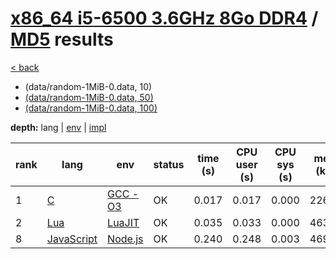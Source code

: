 # [x86_64 i5-6500 3.6GHz 8Go DDR4]({{site.baseurl}}/hosts/x86-64_i5-6500) / [MD5]({{site.baseurl}}/works/md5) results

[< back]({{site.baseurl}}/results/x86-64_i5-6500)
* (data/random-1MiB-0.data, 10)
* [(data/random-1MiB-0.data, 50)]({{site.baseurl}}/results/x86-64_i5-6500/md5/2-1)
* [(data/random-1MiB-0.data, 100)]({{site.baseurl}}/results/x86-64_i5-6500/md5/3-1)

**depth:** lang | [env]({{site.baseurl}}/results/x86-64_i5-6500/md5/1-2) | [impl]({{site.baseurl}}/results/x86-64_i5-6500/md5/1-3)

rank | lang | env | status | time (s) | CPU user (s) | CPU sys (s) | mem (kB) | impl
--- | --- | --- | --- | --- | --- | --- | --- | ---
1 | [C]({{site.baseurl}}/langs/c) | [GCC -O3]({{site.baseurl}}/langs/c/envs/gcc-O3) | OK | 0.017 | 0.017 | 0.000 | 2260 | [solar_openwall.c]({{site.github.repository_url}}/blob/master/langs/c/impls/md5/solar_openwall.c)
2 | [Lua]({{site.baseurl}}/langs/lua) | [LuaJIT]({{site.baseurl}}/langs/lua/envs/luajit) | OK | 0.035 | 0.033 | 0.000 | 4632 | [jit-ffi2.lua]({{site.github.repository_url}}/blob/master/langs/lua/impls/md5/jit-ffi2.lua)
8 | [JavaScript]({{site.baseurl}}/langs/javascript) | [Node.js]({{site.baseurl}}/langs/javascript/envs/nodejs) | OK | 0.240 | 0.248 | 0.003 | 46980 | [fastest963.js]({{site.github.repository_url}}/blob/master/langs/javascript/impls/md5/fastest963.js)
